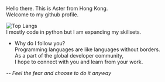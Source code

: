 Hello there. This is Aster from Hong Kong. <br>
Welcome to my github profile. 


![Top Langs](https://github-readme-stats.vercel.app/api/top-langs/?username=aster-fung&theme=dark&hide_progress=true)<br>
I mostly code in python but I am expanding my skillsets. <br>

* Why do I follow you?<br>
Programming languages are like languages without borders. <br>
As a part of the global developer community,<br>
I hope to connect with you and learn from your work. 

_-- Feel the fear and choose to do it anyway_
